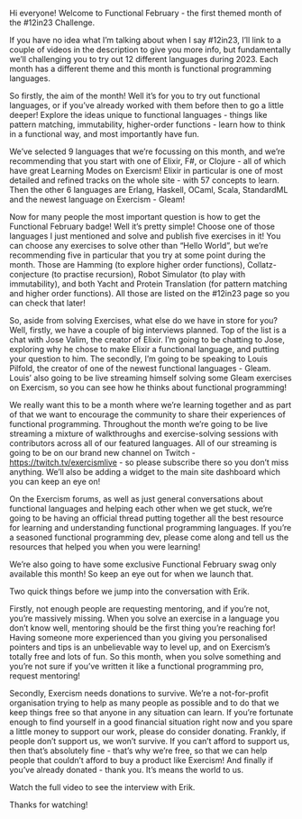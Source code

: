 Hi everyone! Welcome to Functional February - the first themed month of the #12in23 Challenge. 

If you have no idea what I’m talking about when I say #12in23, I’ll link to a couple of videos in the description to give you more info, but fundamentally we’ll challenging you to try out 12 different languages during 2023. Each month has a different theme and this month is functional programming languages.

So firstly, the aim of the month! Well it’s for you to try out functional languages, or if you’ve already worked with them before then to go a little deeper! Explore the ideas unique to functional languages - things like pattern matching, immutability, higher-order functions - learn how to think in a functional way, and most importantly have fun.

We’ve selected 9 languages that we’re focussing on this month, and we’re recommending that you start with one of Elixir, F#, or Clojure - all of which have great Learning Modes on Exercism! Elixir in particular is one of most detailed and refined tracks on the whole site - with 57 concepts to learn. Then the other 6 languages are Erlang, Haskell, OCaml, Scala, StandardML and the newest language on Exercism - Gleam!

Now for many people the most important question is how to get the Functional February badge! Well it’s pretty simple! Choose one of those languages I just mentioned and solve and publish five exercises in it! You can choose any exercises to solve other than “Hello World”, but we’re recommending five in particular that you try at some point during the month. Those are Hamming (to explore higher order functions), Collatz-conjecture (to practise recursion), Robot Simulator (to play with immutability), and both Yacht and Protein Translation (for pattern matching and higher order functions). All those are listed on the #12in23 page so you can check that later!

So, aside from solving Exercises, what else do we have in store for you? Well, firstly, we have a couple of big interviews planned. Top of the list is a chat with Jose Valim, the creator of Elixir. I’m going to be chatting to Jose, exploring why he chose to make Elixir a functional language, and putting your question to him. The secondly, I’m going to be speaking to Louis Pilfold, the creator of one of the newest functional languages - Gleam. Louis’ also going to be live streaming himself solving some Gleam exercises on Exercism, so you can see how he thinks about functional programming!

We really want this to be a month where we’re learning together and as part of that we want to encourage the community to share their experiences of functional programming. Throughout the month we’re going to be live streaming a mixture of walkthroughs and exercise-solving sessions with contributors across all of our featured languages. All of our streaming is going to be on our brand new channel on Twitch - https://twitch.tv/exercismlive - so please subscribe there so you don’t miss anything. We’ll also be adding a widget to the main site dashboard which you can keep an eye on! 

On the Exercism forums, as well as just general conversations about functional languages and helping each other when we get stuck, we’re going to be having an official thread putting together all the best resource for learning and understanding functional programming languages. If you’re a seasoned functional programming dev, please come along and tell us the resources that helped you when you were learning!

We’re also going to have some exclusive Functional February swag only available this month! So keep an eye out for when we launch that. 

Two quick things before we jump into the conversation with Erik.

Firstly, not enough people are requesting mentoring, and if you’re not, you’re massively missing. When you solve an exercise in a language you don’t know well, mentoring should be the first thing you’re reaching for! Having someone more experienced than you giving you personalised pointers and tips is an unbelievable way to level up, and on Exercism’s totally free and lots of fun. So this month, when you solve something and you’re not sure if you’ve written it like a functional programming pro, request mentoring!

Secondly, Exercism needs donations to survive. We’re a not-for-profit organisation trying to help as many people as possible and to do that we keep things free so that anyone in any situation can learn. If you’re fortunate enough to find yourself in a good financial situation right now and you spare a little money to support our work, please do consider donating. Frankly, if people don’t support us, we won’t survive. If you can’t afford to support us, then that’s absolutely fine - that’s why we’re free, so that we can help people that couldn’t afford to buy a product like Exercism! And finally if you’ve already donated - thank you. It’s means the world to us.

Watch the full video to see the interview with Erik.

Thanks for watching!
